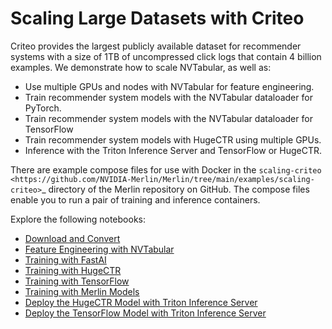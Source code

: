 # Scaling Large Datasets with Criteo

Criteo provides the largest publicly available dataset for recommender systems with a size of 1TB of uncompressed click logs that contain 4 billion examples.
We demonstrate how to scale NVTabular, as well as:

- Use multiple GPUs and nodes with NVTabular for feature engineering.
- Train recommender system models with the NVTabular dataloader for PyTorch.
- Train recommender system models with the NVTabular dataloader for TensorFlow
- Train recommender system models with HugeCTR using multiple GPUs.
- Inference with the Triton Inference Server and TensorFlow or HugeCTR.

There are example compose files for use with Docker in the `scaling-criteo <https://github.com/NVIDIA-Merlin/Merlin/tree/main/examples/scaling-criteo>`_ directory of the Merlin repository on GitHub.
The compose files enable you to run a pair of training and inference containers.

Explore the following notebooks:

- [Download and Convert](01-Download-Convert.ipynb)
- [Feature Engineering with NVTabular](02-ETL-with-NVTabular.ipynb)
- [Training with FastAI](03-Training-with-FastAI.ipynb)
- [Training with HugeCTR](03-Training-with-HugeCTR.ipynb)
- [Training with TensorFlow](03-Training-with-TF.ipynb)
- [Training with Merlin Models](03-Training-with-Merlin-Models.ipynb)
- [Deploy the HugeCTR Model with Triton Inference Server](04-Triton-Inference-with-HugeCTR.ipynb)
- [Deploy the TensorFlow Model with Triton Inference Server](04-Triton-Inference-with-TF.ipynb)